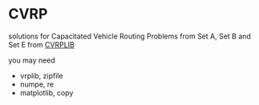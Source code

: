 # CVRP
solutions for Capacitated Vehicle Routing Problems from Set A, Set B and Set E from [CVRPLIB](http://vrp.atd-lab.inf.puc-rio.br/index.php/en/)

you may need
- vrplib, zipfile
- numpe, re
- matplotlib, copy